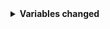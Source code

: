 <details>
  <summary><strong>Variables changed</strong></summary>
  
  <!-- diff --><!-- /diff -->
</details>
